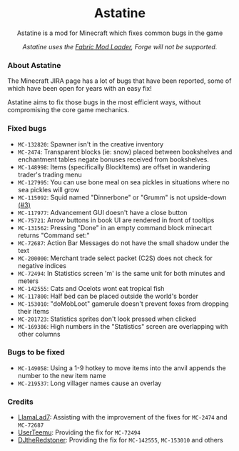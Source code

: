 <div align="center">

# Astatine

Astatine is a mod for Minecraft which fixes common bugs in the game

*Astatine uses the [Fabric Mod Loader](https://fabricmc.net), Forge will not be supported.*

</div>

### About Astatine

The Minecraft JIRA page has a lot of bugs that have been reported, some of which have been open for years with an easy
fix!

Astatine aims to fix those bugs in the most efficient ways, without compromising the core game mechanics.

### Fixed bugs

- ``MC-132820``: Spawner isn't in the creative inventory
- ``MC-2474``: Transparent blocks (ie: snow) placed between bookshelves and enchantment tables negate bonuses received
  from bookshelves.
- ``MC-148998``: Items (specifically BlockItems) are offset in wandering trader's trading menu
- ``MC-127995``: You can use bone meal on sea pickles in situations where no sea pickles will grow
- ``MC-115092``: Squid named "Dinnerbone" or "Grumm" is not
  upside-down [(#3)](https://github.com/dreamhopping/Astatine/issues/3)
- ``MC-117977``: Advancement GUI doesn't have a close button
- ``MC-75721``: Arrow buttons in book UI are rendered in front of tooltips
- ``MC-131562``: Pressing "Done" in an empty command block minecart returns "Command set:"
- ``MC-72687``: Action Bar Messages do not have the small shadow under the text
- ``MC-200000``: Merchant trade select packet (C2S) does not check for negative indices
- ``MC-72494``: In Statistics screen 'm' is the same unit for both minutes and meters
- ``MC-142555``: Cats and Ocelots wont eat tropical fish
- ``MC-117800``: Half bed can be placed outside the world's border
- ``MC-153010``: "doMobLoot" gamerule doesn't prevent foxes from dropping their items
- ``MC-201723``: Statistics sprites don't look pressed when clicked
- ``MC-169386``: High numbers in the "Statistics" screen are overlapping with other columns

### Bugs to be fixed

- ``MC-149058``: Using a 1-9 hotkey to move items into the anvil appends the number to the new item name
- ``MC-219537``: Long villager names cause an overlay

### Credits

- [LlamaLad7](https://github.com/LlamaLad7): Assisting with the improvement of the fixes for ``MC-2474``
  and ``MC-72687``
- [UserTeemu](https://github.com/UserTeemu): Providing the fix for ``MC-72494``
- [DJtheRedstoner](https://github.com/DJtheRedstoner): Providing the fix for ``MC-142555``, ``MC-153010`` and others
